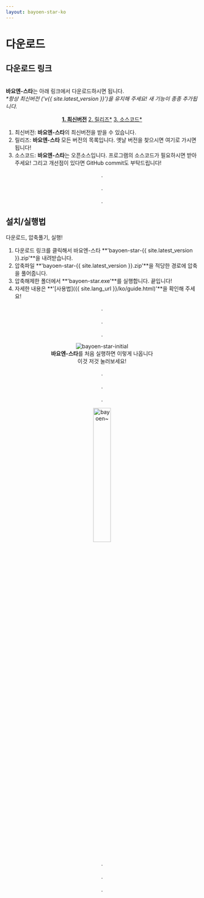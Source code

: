 ```yaml
---
layout: bayoen-star-ko
---
```


# 다운로드

## 다운로드 링크
<br/> **바요엔-스타**는 아래 링크에서 다운로드하시면 됩니다.
<br/><i>*항상 최신버전 ('v{{ site.latest_version }}')을 유지해 주세요! 새 기능이 종종 추가됩니다.</i>

<p align="center">
    <a href="https://github.com/bayoen/bayoen-star-exe/releases/download/{{ site.latest_version }}/bayoen-star-{{ site.latest_version }}.zip" class="in-glow-btn"><strong>1. 최신버전</strong></a>
    <a href="https://github.com/bayoen/bayoen-star-exe/releases" target="_blank" class="in-btn">2. 릴리즈*</a>
    <a href="https://github.com/bayoen/bayoen-star-exe" target="_blank" class="in-btn">3. 소스코드*</a>
</p>

1. 최신버전: **바요엔-스타**의 최신버전을 받을 수 있습니다.    
2. 릴리즈: **바요엔-스타** 모든 버전의 목록입니다. 옛날 버전을 찾으시면 여기로 가시면 됩니다!
3. 소스코드: **바요엔-스타**는 오픈소스입니다. 프로그램의 소스코드가 필요하시면 받아주세요! 그리고 개선점이 있다면 GitHub commit도 부탁드립니다!

<p align="center">
.<br/><br/>
.<br/><br/>
.
</p>

## 설치/실행법

다운로드, 압축풀기, 실행!

1. 다운로드 링크를 클릭해서 바요엔-스타 **'bayoen-star-{{ site.latest_version }}.zip'**을 내려받습니다.
2. 압축파일 **'bayoen-star-{{ site.latest_version }}.zip'**을 적당한 경로에 압축을 풀어줍니다.
3. 압축해제한 폴더에서 **'bayoen-star.exe'**를 실행합니다. 끝입니다!
4. 자세한 내용은 **'[사용법]({{ site.lang_url }}/ko/guide.html)'**을 확인해 주세요!

<p align="center">
.<br/><br/>
.<br/><br/>
.
</p>

<p align="center">
    <img src="{{ site.lang_url }}/res/bayoen-star-initial.png" class="shadow-box" alt="bayoen-star-initial"/>
    <br/><span><strong>바요엔-스타</strong>를 처음 실행하면 이렇게 나옵니다</span>
    <br/><span>이것 저것 눌러보세요!</span>
</p>

<p align="center">
.<br/><br/>
.<br/><br/>
.
</p>

<p align="center">
   <img src="{{ site.lang_url }}/res/tumblr_inline_pippx0Drpp1rg6qfd_1280.png" class="box" width="30%" alt="bayoen~"/>
</p>

<p align="center">
.<br/><br/>
.<br/><br/>
.
</p>